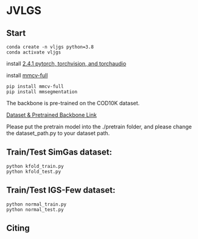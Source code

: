 # JVLGS



## Start
```
conda create -n vljgs python=3.8
conda activate vljgs
```
install [2.4.1 pytorch, torchvision, and torchaudio](https://pytorch.org/get-started/previous-versions/) 

install [mmcv-full](https://mmcv.readthedocs.io/en/latest/get_started/installation.html) 
```
pip install mmcv-full
pip install mmsegmentation
```
The backbone is pre-trained on the COD10K dataset.   

[Dataset & Pretrained Backbone Link](https://drive.google.com/drive/folders/1EuQyTL3lETJLGCM31Kh4IYmLsLcPoMQn?usp=sharing)

Please put the pretrain model into the ./pretrain folder, and please change the dataset_path.py to your dataset path.

## Train/Test SimGas dataset:
```
python kfold_train.py
python kfold_test.py
```
## Train/Test IGS-Few dataset:
```
python normal_train.py
python normal_test.py
```

## Citing 

